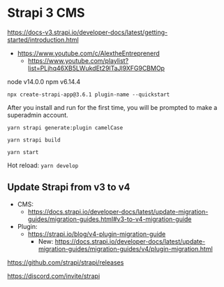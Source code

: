 # Strapi 3 CMS

https://docs-v3.strapi.io/developer-docs/latest/getting-started/introduction.html

- https://www.youtube.com/c/AlextheEntreprenerd
    - https://www.youtube.com/playlist?list=PLjhq46XB5LWukdEt29lTaJl9XFG9CBMOp

node v14.0.0
npm v6.14.4

`npx create-strapi-app@3.6.1 plugin-name --quickstart`

After you install and run for the first time, you will be prompted to make a superadmin account.

`yarn strapi generate:plugin camelCase`

`yarn strapi build`

`yarn start`

Hot reload: `yarn develop`

## Update Strapi from v3 to v4

- CMS: 
    - https://docs.strapi.io/developer-docs/latest/update-migration-guides/migration-guides.html#v3-to-v4-migration-guide
- Plugin: 
    - https://strapi.io/blog/v4-plugin-migration-guide
        - New: https://docs.strapi.io/developer-docs/latest/update-migration-guides/migration-guides/v4/plugin-migration.html

https://github.com/strapi/strapi/releases

https://discord.com/invite/strapi
